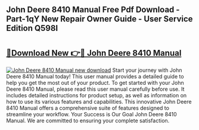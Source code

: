 ## John Deere 8410 Manual Free Pdf Download - Part-1qY New Repair Owner Guide - User Service Edition Q598l

# <h2><a href="http://bc89479.oget.top/?id=John+Deere+8410+Manual">🔗Download New 👉🔴 John Deere 8410 Manual</a></h2>

[![John Deere 8410 Manual new download](https://i.imgur.com/5g1atiW.png)](http://bc89479.oget.top/?id=John+Deere+8410+Manual)
Start your journey with John Deere 8410 Manual today! This user manual provides a detailed guide to help you get the most out of your product. To get started with your John Deere 8410 Manual, please read this user manual carefully before use. It includes detailed instructions for product setup, as well as information on how to use its various features and capabilities. This innovative John Deere 8410 Manual offers a comprehensive suite of features designed to streamline your workflow. Your Success is Our Goal John Deere 8410 Manual. We are committed to ensuring your complete satisfaction.
